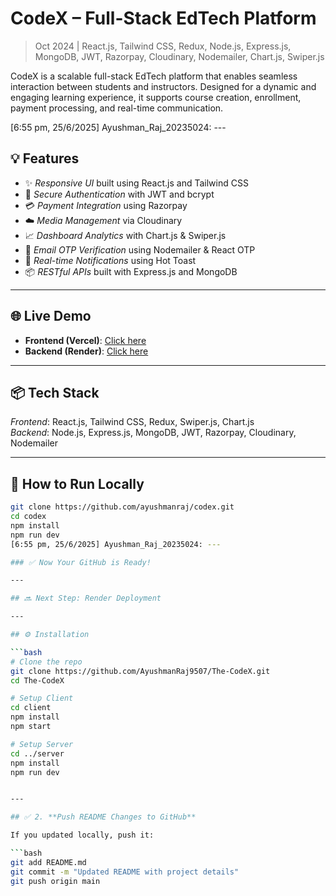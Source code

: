 # CodeX – Full-Stack EdTech Platform

> Oct 2024 | React.js, Tailwind CSS, Redux, Node.js, Express.js, MongoDB, JWT, Razorpay, Cloudinary, Nodemailer, Chart.js, Swiper.js

CodeX is a scalable full-stack EdTech platform that enables seamless interaction between students and instructors. Designed for a dynamic and engaging learning experience, it supports course creation, enrollment, payment processing, and real-time communication.

[6:55 pm, 25/6/2025] Ayushman_Raj_20235024: ---

## 💡 Features

- ✨ *Responsive UI* built using React.js and Tailwind CSS
- 🔐 *Secure Authentication* with JWT and bcrypt
- 💳 *Payment Integration* using Razorpay
- ☁️ *Media Management* via Cloudinary
- 📈 *Dashboard Analytics* with Chart.js & Swiper.js
- 📩 *Email OTP Verification* using Nodemailer & React OTP
- 🔔 *Real-time Notifications* using Hot Toast
- 📦 *RESTful APIs* built with Express.js and MongoDB

---

## 🌐 Live Demo

- **Frontend (Vercel)**: [Click here](https://the-code-x.vercel.app/)
- **Backend (Render)**: [Click here](https://the-codex-tvrm.onrender.com)

---


## 📦 Tech Stack

*Frontend*: React.js, Tailwind CSS, Redux, Swiper.js, Chart.js  
*Backend*: Node.js, Express.js, MongoDB, JWT, Razorpay, Cloudinary, Nodemailer

---

## 🚀 How to Run Locally

```bash
git clone https://github.com/ayushmanraj/codex.git
cd codex
npm install
npm run dev
[6:55 pm, 25/6/2025] Ayushman_Raj_20235024: ---

### ✅ Now Your GitHub is Ready!

---

## 🔜 Next Step: Render Deployment

---

## ⚙️ Installation

```bash
# Clone the repo
git clone https://github.com/AyushmanRaj9507/The-CodeX.git
cd The-CodeX

# Setup Client
cd client
npm install
npm start

# Setup Server
cd ../server
npm install
npm run dev


---

## ✅ 2. **Push README Changes to GitHub**

If you updated locally, push it:

```bash
git add README.md
git commit -m "Updated README with project details"
git push origin main